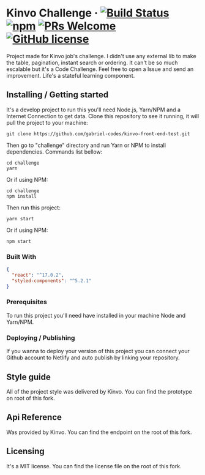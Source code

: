 # Kinvo Challenge &middot; [![Build Status](https://img.shields.io/travis/npm/npm/latest.svg?style=flat-square)](https://travis-ci.org/npm/npm) [![npm](https://img.shields.io/npm/v/npm.svg?style=flat-square)](https://www.npmjs.com/package/npm) [![PRs Welcome](https://img.shields.io/badge/PRs-welcome-brightgreen.svg?style=flat-square)](http://makeapullrequest.com) [![GitHub license](https://img.shields.io/badge/license-MIT-blue.svg?style=flat-square)](https://github.com/your/your-project/blob/master/LICENSE)

Project made for Kinvo job's challenge. I didn't use any external lib to make the table, pagination, instant search or ordering. It can't be so much escalable but it's a Code Challenge. Feel free to open a Issue and send an improvement. Life's a stateful learning component.

## Installing / Getting started

It's a develop project to run this you'll need Node.js, Yarn/NPM and a Internet Connection to get data. Clone this repository to see it running, it will pull the project to your machine:

```shell
git clone https://github.com/gabriel-codes/kinvo-front-end-test.git
```

Then go to "challenge" directory and run Yarn or NPM to install dependencies. Commands list bellow:

```shell
cd challenge
yarn
```

Or if using NPM:

```shell
cd challenge
npm install
```

Then run this project:

```shell
yarn start
```

Or if using NPM:

```shell
npm start
```

### Built With

```json
{
  "react": "^17.0.2",
  "styled-components": "^5.2.1"
}
```

### Prerequisites

To run this project you'll need have installed in your machine Node and Yarn/NPM.

### Deploying / Publishing

If you wanna to deploy your version of this project you can connect your Github account to Netlify and auto publish by linking your repository.

## Style guide

All of the project style was delivered by Kinvo. You can find the prototype on root of this fork.

## Api Reference

Was provided by Kinvo. You can find the endpoint on the root of this fork.

## Licensing

It's a MIT license. You can find the license file on the root of this fork.
